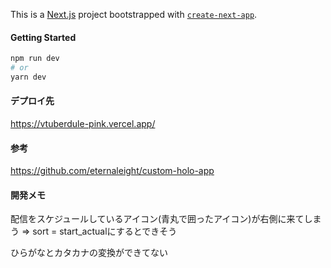 This is a [Next.js](https://nextjs.org/) project bootstrapped with [`create-next-app`](https://github.com/vercel/next.js/tree/canary/packages/create-next-app).

#### Getting Started
```bash
npm run dev
# or
yarn dev
```


#### デプロイ先
https://vtuberdule-pink.vercel.app/


#### 参考
https://github.com/eternaleight/custom-holo-app

#### 開発メモ
配信をスケジュールしているアイコン(青丸で囲ったアイコン)が右側に来てしまう =>
sort = start_actualにするとできそう

ひらがなとカタカナの変換ができてない

